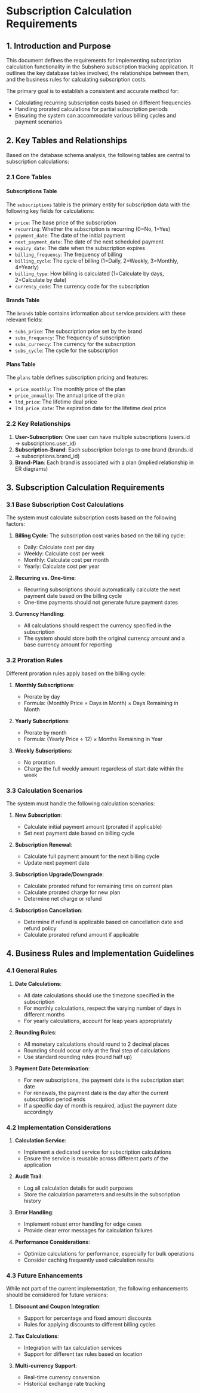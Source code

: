 # Subscription Calculation Requirements

## 1. Introduction and Purpose

This document defines the requirements for implementing subscription calculation functionality in the Subshero subscription tracking application. It outlines the key database tables involved, the relationships between them, and the business rules for calculating subscription costs.

The primary goal is to establish a consistent and accurate method for:
- Calculating recurring subscription costs based on different frequencies
- Handling prorated calculations for partial subscription periods
- Ensuring the system can accommodate various billing cycles and payment scenarios

## 2. Key Tables and Relationships

Based on the database schema analysis, the following tables are central to subscription calculations:

### 2.1 Core Tables

#### Subscriptions Table
The `subscriptions` table is the primary entity for subscription data with the following key fields for calculations:
- `price`: The base price of the subscription
- `recurring`: Whether the subscription is recurring (0=No, 1=Yes)
- `payment_date`: The date of the initial payment
- `next_payment_date`: The date of the next scheduled payment
- `expiry_date`: The date when the subscription expires
- `billing_frequency`: The frequency of billing
- `billing_cycle`: The cycle of billing (1=Daily, 2=Weekly, 3=Monthly, 4=Yearly)
- `billing_type`: How billing is calculated (1=Calculate by days, 2=Calculate by date)
- `currency_code`: The currency code for the subscription

#### Brands Table
The `brands` table contains information about service providers with these relevant fields:
- `subs_price`: The subscription price set by the brand
- `subs_frequency`: The frequency of subscription
- `subs_currency`: The currency for the subscription
- `subs_cycle`: The cycle for the subscription

#### Plans Table
The `plans` table defines subscription pricing and features:
- `price_monthly`: The monthly price of the plan
- `price_annually`: The annual price of the plan
- `ltd_price`: The lifetime deal price
- `ltd_price_date`: The expiration date for the lifetime deal price

### 2.2 Key Relationships

1. **User-Subscription**: One user can have multiple subscriptions (users.id → subscriptions.user_id)
2. **Subscription-Brand**: Each subscription belongs to one brand (brands.id → subscriptions.brand_id)
3. **Brand-Plan**: Each brand is associated with a plan (implied relationship in ER diagrams)

## 3. Subscription Calculation Requirements

### 3.1 Base Subscription Cost Calculations

The system must calculate subscription costs based on the following factors:

1. **Billing Cycle**: The subscription cost varies based on the billing cycle:
   - Daily: Calculate cost per day
   - Weekly: Calculate cost per week
   - Monthly: Calculate cost per month
   - Yearly: Calculate cost per year

2. **Recurring vs. One-time**: 
   - Recurring subscriptions should automatically calculate the next payment date based on the billing cycle
   - One-time payments should not generate future payment dates

3. **Currency Handling**:
   - All calculations should respect the currency specified in the subscription
   - The system should store both the original currency amount and a base currency amount for reporting

### 3.2 Proration Rules

Different proration rules apply based on the billing cycle:

1. **Monthly Subscriptions**:
   - Prorate by day
   - Formula: (Monthly Price ÷ Days in Month) × Days Remaining in Month

2. **Yearly Subscriptions**:
   - Prorate by month
   - Formula: (Yearly Price ÷ 12) × Months Remaining in Year

3. **Weekly Subscriptions**:
   - No proration
   - Charge the full weekly amount regardless of start date within the week

### 3.3 Calculation Scenarios

The system must handle the following calculation scenarios:

1. **New Subscription**:
   - Calculate initial payment amount (prorated if applicable)
   - Set next payment date based on billing cycle

2. **Subscription Renewal**:
   - Calculate full payment amount for the next billing cycle
   - Update next payment date

3. **Subscription Upgrade/Downgrade**:
   - Calculate prorated refund for remaining time on current plan
   - Calculate prorated charge for new plan
   - Determine net charge or refund

4. **Subscription Cancellation**:
   - Determine if refund is applicable based on cancellation date and refund policy
   - Calculate prorated refund amount if applicable

## 4. Business Rules and Implementation Guidelines

### 4.1 General Rules

1. **Date Calculations**:
   - All date calculations should use the timezone specified in the subscription
   - For monthly calculations, respect the varying number of days in different months
   - For yearly calculations, account for leap years appropriately

2. **Rounding Rules**:
   - All monetary calculations should round to 2 decimal places
   - Rounding should occur only at the final step of calculations
   - Use standard rounding rules (round half up)

3. **Payment Date Determination**:
   - For new subscriptions, the payment date is the subscription start date
   - For renewals, the payment date is the day after the current subscription period ends
   - If a specific day of month is required, adjust the payment date accordingly

### 4.2 Implementation Considerations

1. **Calculation Service**:
   - Implement a dedicated service for subscription calculations
   - Ensure the service is reusable across different parts of the application

2. **Audit Trail**:
   - Log all calculation details for audit purposes
   - Store the calculation parameters and results in the subscription history

3. **Error Handling**:
   - Implement robust error handling for edge cases
   - Provide clear error messages for calculation failures

4. **Performance Considerations**:
   - Optimize calculations for performance, especially for bulk operations
   - Consider caching frequently used calculation results

### 4.3 Future Enhancements

While not part of the current implementation, the following enhancements should be considered for future versions:

1. **Discount and Coupon Integration**:
   - Support for percentage and fixed amount discounts
   - Rules for applying discounts to different billing cycles

2. **Tax Calculations**:
   - Integration with tax calculation services
   - Support for different tax rules based on location

3. **Multi-currency Support**:
   - Real-time currency conversion
   - Historical exchange rate tracking